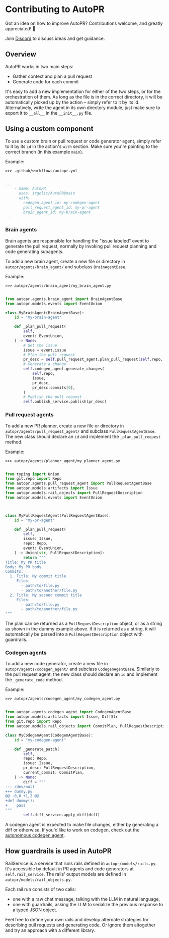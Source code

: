 # Contributing to AutoPR

Got an idea on how to improve AutoPR?
Contributions welcome, and greatly appreciated! 🙏

Join [Discord](https://discord.gg/ykk7Znt3K6) to discuss ideas and get guidance.

## Overview

AutoPR works in two main steps:
- Gather context and plan a pull request
- Generate code for each commit

It's easy to add a new implementation for either of the two steps, or for the orchestration of them. 
As long as the file is in the correct directory, it will be automatically picked up by the action – simply refer to it by its id.
Alternatively, write the agent in its own directory module, just make sure to export it to `__all__` in the `__init__.py` file. 

## Using a custom component

To use a custom brain or pull request or code generator agent, simply refer to it by its `id` in the action's `with` section.
Make sure you're pointing to the correct branch (in this example `main`).

Example:

`>>> .github/workflows/autopr.yml`
```yaml

...
    - name: AutoPR
      uses: irgolic/AutoPR@main
      with:
        codegen_agent_id: my-codegen-agent
        pull_request_agent_id: my-pr-agent
        brain_agent_id: my-brain-agent
...
```

### Brain agents

Brain agents are responsible for handling the "issue labeled" event to generate the pull request, normally by invoking pull request planning and code generating subagents.

To add a new brain agent, create a new file or directory in `autopr/agents/brain_agent/` and subclass `BrainAgentBase`.

Example:

`>>> autopr/agents/brain_agent/my_brain_agent.py`
```python

from autopr.agents.brain_agent import BrainAgentBase
from autopr.models.events import EventUnion

class MyBrainAgent(BrainAgentBase):
    id = "my-brain-agent"

    def _plan_pull_request(
        self, 
        event: EventUnion,
    ) -> None:
        # Get the issue
        issue = event.issue
        # Plan the pull request
        pr_desc = self.pull_request_agent.plan_pull_request(self.repo, issue, event)
        # Generate a change
        self.codegen_agent.generate_changes(
            self.repo,
            issue,
            pr_desc,
            pr_desc.commits[0],
        )
        # Publish the pull request
        self.publish_service.publish(pr_desc)
```

### Pull request agents

To add a new PR planner, create a new file or directory in `autopr/agents/pull_request_agent/` and subclass `PullRequestAgentBase`. 
The new class should declare an `id` and implement the `_plan_pull_request` method.

Example:

`>>> autopr/agents/planner_agent/my_planner_agent.py`
```python

from typing import Union
from git.repo import Repo
from autopr.agents.pull_request_agent import PullRequestAgentBase
from autopr.models.artifacts import Issue
from autopr.models.rail_objects import PullRequestDescription
from autopr.models.events import EventUnion



class MyPullRequestAgent(PullRequestAgentBase):
    id = "my-pr-agent"

    def _plan_pull_request(
        self, 
        issue: Issue, 
        repo: Repo,
        event: EventUnion,
    ) -> Union[str, PullRequestDescription]:
        return """
Title: My PR title
Body: My PR body
Commits:
  1. Title: My commit title
     Files:
       - path/to/file.py
       - path/to/another/file.py
  2. Title: My second commit title
     Files:
       - path/to/file.py
       - path/to/another/file.py
"""
```

The plan can be returned as a `PullRequestDescription` object, or as a string as shown in the dummy example above.
If it is returned as a string, it will automatically be parsed into a `PullRequestDescription` object with guardrails.


### Codegen agents

To add a new code generator, create a new file in `autopr/agents/codegen_agent/` and subclass `CodegenAgentBase`. 
Similarly to the pull request agent, the new class should declare an `id` and implement the `_generate_code` method.

Example:

`>>> autopr/agents/codegen_agent/my_codegen_agent.py`
```python

from autopr.agents.codegen_agent import CodegenAgentBase
from autopr.models.artifacts import Issue, DiffStr
from git.repo import Repo
from autopr.models.rail_objects import CommitPlan, PullRequestDescription

class MyCodegenAgent(CodegenAgentBase):
    id = "my-codegen-agent"

    def _generate_patch(
        self,
        repo: Repo,
        issue: Issue,
        pr_desc: PullRequestDescription,
        current_commit: CommitPlan,
    ) -> None:    
        diff = """
--- /dev/null
+++ dummy.py
@@ -0,0 +1,2 @@
+def dummy():
+    pass
"""
        self.diff_service.apply_diff(diff)
```

A codegen agent is expected to make file changes, either by generating a diff or otherwise.
If you'd like to work on codegen, check out the [autonomous codegen agent](https://github.com/irgolic/AutoPR/tree/main/autopr/agents/codegen_agent/autonomous_v1).


## How guardrails is used in AutoPR

RailService is a service that runs rails defined in `autopr/models/rails.py`. 
It's accessible by default in PR agents and code generators at `self.rail_service`.
The rails' output models are defined in `autopr/models/rail_objects.py`.

Each rail run consists of two calls:
- one with a raw chat message, talking with the LLM in natural language,
- one with guardrails, asking the LLM to serialize the previous response to a typed JSON object.

Feel free to define your own rails and develop alternate strategies for describing pull requests and generating code. 
Or ignore them altogether and try an approach with a different library.
